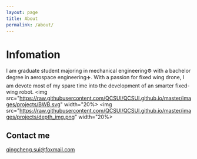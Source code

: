 ```yaml
---
layout: page
title: About
permalink: /about/
---
```

# Infomation 
I am graduate student majoring in mechanical engineering:gear: with a bachelor degree in aerospace engineering:airplane:. 
With a passion for fixed wing drone, I am devote most of my spare time into the development of an smarter fixed-wing robot.
<img src="https://raw.githubusercontent.com/QCSUI/QCSUI.github.io/master/images/projects/BWB.svg" width="20%>
<img src="https://raw.githubusercontent.com/QCSUI/QCSUI.github.io/master/images/projects/depth_img.png" width="20%>






## Contact me

[qingcheng.sui@foxmail.com](mailto:qingcheng.sui@foxmail.com)